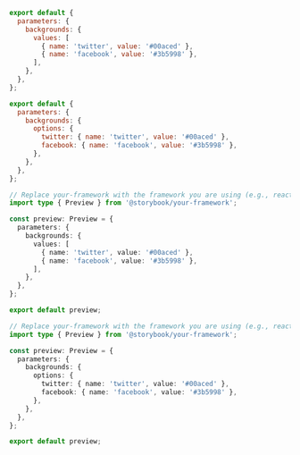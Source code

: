 ```js filename=".storybook/preview.js" renderer="common" language="js" tabTitle="without-globals"
export default {
  parameters: {
    backgrounds: {
      values: [
        { name: 'twitter', value: '#00aced' },
        { name: 'facebook', value: '#3b5998' },
      ],
    },
  },
};
```

```js filename=".storybook/preview.js" renderer="common" language="js" tabTitle="globals-api"
export default {
  parameters: {
    backgrounds: {
      options: {
        twitter: { name: 'twitter', value: '#00aced' },
        facebook: { name: 'facebook', value: '#3b5998' },
      },
    },
  },
};
```

```ts filename=".storybook/preview.ts" renderer="common" language="ts" tabTitle="without-globals"
// Replace your-framework with the framework you are using (e.g., react-vite, vue3-vite, angular, etc.)
import type { Preview } from '@storybook/your-framework';

const preview: Preview = {
  parameters: {
    backgrounds: {
      values: [
        { name: 'twitter', value: '#00aced' },
        { name: 'facebook', value: '#3b5998' },
      ],
    },
  },
};

export default preview;
```

```ts filename=".storybook/preview.ts" renderer="common" language="ts" tabTitle="globals-api"
// Replace your-framework with the framework you are using (e.g., react-vite, vue3-vite, angular, etc.)
import type { Preview } from '@storybook/your-framework';

const preview: Preview = {
  parameters: {
    backgrounds: {
      options: {
        twitter: { name: 'twitter', value: '#00aced' },
        facebook: { name: 'facebook', value: '#3b5998' },
      },
    },
  },
};

export default preview;
```

